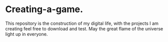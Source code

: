 # Creating-a-game.
This repository is the construction of my digital life, with the projects I am creating feel free to download and test. May the great flame of the universe light up in everyone.
